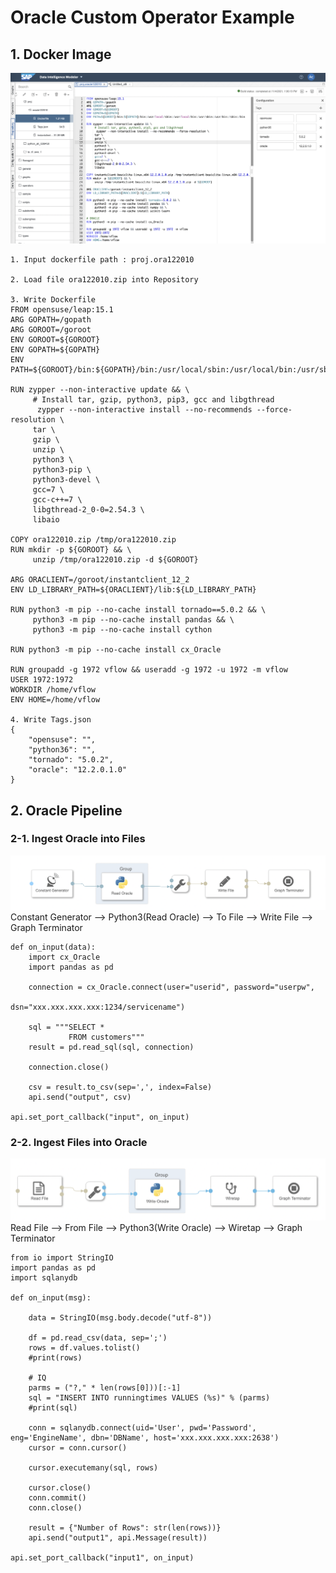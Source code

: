 # Oracle Custom Operator Example

## 1. Docker Image

![](Images/dockerfile_oracle.png)<br>

    1. Input dockerfile path : proj.ora122010
    
    2. Load file ora122010.zip into Repository
    
    3. Write Dockerfile
    FROM opensuse/leap:15.1
    ARG GOPATH=/gopath
    ARG GOROOT=/goroot
    ENV GOROOT=${GOROOT}
    ENV GOPATH=${GOPATH}
    ENV PATH=${GOROOT}/bin:${GOPATH}/bin:/usr/local/sbin:/usr/local/bin:/usr/sbin:/usr/bin:/sbin:/bin

    RUN zypper --non-interactive update && \
         # Install tar, gzip, python3, pip3, gcc and libgthread
          zypper --non-interactive install --no-recommends --force-resolution \
         tar \
         gzip \
         unzip \
         python3 \
         python3-pip \
         python3-devel \
         gcc=7 \
         gcc-c++=7 \
         libgthread-2_0-0=2.54.3 \
         libaio

    COPY ora122010.zip /tmp/ora122010.zip
    RUN mkdir -p ${GOROOT} && \
         unzip /tmp/ora122010.zip -d ${GOROOT}

    ARG ORACLIENT=/goroot/instantclient_12_2
    ENV LD_LIBRARY_PATH=${ORACLIENT}/lib:${LD_LIBRARY_PATH}

    RUN python3 -m pip --no-cache install tornado==5.0.2 && \
         python3 -m pip --no-cache install pandas && \
         python3 -m pip --no-cache install cython

    RUN python3 -m pip --no-cache install cx_Oracle

    RUN groupadd -g 1972 vflow && useradd -g 1972 -u 1972 -m vflow
    USER 1972:1972
    WORKDIR /home/vflow
    ENV HOME=/home/vflow
    
    4. Write Tags.json
    {
        "opensuse": "",
        "python36": "",
        "tornado": "5.0.2",
        "oracle": "12.2.0.1.0"
    }

## 2. Oracle Pipeline
### 2-1. Ingest Oracle into Files
![](Images/pipeline_readOracle.png)<br>
Constant Generator --> Python3(Read Oracle) --> To File --> Write File --> Graph Terminator<br>

    def on_input(data):
        import cx_Oracle
        import pandas as pd

        connection = cx_Oracle.connect(user="userid", password="userpw",
                                       dsn="xxx.xxx.xxx.xxx:1234/servicename")

        sql = """SELECT *
                 FROM customers"""
        result = pd.read_sql(sql, connection)

        connection.close()

        csv = result.to_csv(sep=',', index=False)
        api.send("output", csv)

    api.set_port_callback("input", on_input)


### 2-2. Ingest Files into Oracle
![](Images/pipeline_writeOracle.png)<br>
Read File --> From File --> Python3(Write Oracle) --> Wiretap --> Graph Terminator

    from io import StringIO
    import pandas as pd
    import sqlanydb

    def on_input(msg):

        data = StringIO(msg.body.decode("utf-8"))

        df = pd.read_csv(data, sep=';')
        rows = df.values.tolist()
        #print(rows)

        # IQ
        parms = ("?," * len(rows[0]))[:-1]
        sql = "INSERT INTO runningtimes VALUES (%s)" % (parms)
        #print(sql)

        conn = sqlanydb.connect(uid='User', pwd='Password', eng='EngineName', dbn='DBName', host='xxx.xxx.xxx.xxx:2638')
        cursor = conn.cursor()

        cursor.executemany(sql, rows)

        cursor.close()
        conn.commit()
        conn.close()

        result = {"Number of Rows": str(len(rows))}
        api.send("output1", api.Message(result))

    api.set_port_callback("input1", on_input)


